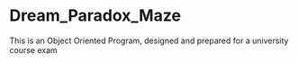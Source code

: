 # Dream_Paradox_Maze
This is an Object Oriented Program, designed and prepared for a university course exam
